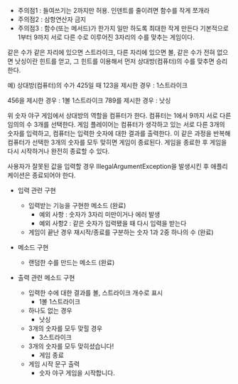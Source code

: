 - 주의점1 : 들여쓰기는 2까지만 허용. 인덴트를 줄이려면 함수를 작게 쪼개라
- 주의점2 : 삼항연산자 금지
- 주의점3 : 함수(또는 메서드)가 한가지 일만 하도록 최대한 작게 만든다
  기본적으로 1부터 9까지 서로 다른 수로 이루어진 3자리의 수를 맞추는 게임이다.

같은 수가 같은 자리에 있으면 스트라이크, 다른 자리에 있으면 볼, 같은 수가 전혀 없으면 낫싱이란 힌트를 얻고,
그 힌트를 이용해서 먼저 상대방(컴퓨터)의 수를 맞추면 승리한다.

예) 상대방(컴퓨터)의 수가 425일 때
123을 제시한 경우 : 1스트라이크

456을 제시한 경우 : 1볼 1스트라이크
789를 제시한 경우 : 낫싱

위 숫자 야구 게임에서 상대방의 역할을 컴퓨터가 한다. 컴퓨터는 1에서 9까지 서로 다른 임의의 수 3개를 선택한다. 게임 플레이어는 컴퓨터가 생각하고 있는 서로 다른 3개의 숫자를 입력하고, 컴퓨터는 입력한 숫자에 대한 결과를 출력한다.
이 같은 과정을 반복해 컴퓨터가 선택한 3개의 숫자를 모두 맞히면 게임이 종료된다.
게임을 종료한 후 게임을 다시 시작하거나 완전히 종료할 수 있다.

사용자가 잘못된 값을 입력할 경우 IllegalArgumentException을 발생시킨 후 애플리케이션은 종료되어야 한다.


- 입력 관련 구현
    - 입력받는 기능을 구현한 메소드 (완료)
        - 예외 사항 : 숫자가 3자리 미만이거나 에러 발생
        - 예외 사항2 : 같은 숫자가 입력됐을 때 다시 입력을 받는다
    - 게임이 끝난 경우 재시작/종료를 구분하는 숫자 1과 2중 하나의 수 (완료)
- 메소드 구현
    - 랜덤한 수를 만드는 메소드 (완료)
  
- 출력 관련 메소드 구현
    - 입력한 수에 대한 결과를 볼, 스트라이크 개수로 표시
        - 1볼 1스트라이크
    - 하나도 없는 경우
        - 낫싱
    - 3개의 숫자를 모두 맞힐 경우
        - 3스트라이크
    - 3개의 숫자를 모두 맞히셨습니다!
        - 게임 종료
    - 게임 시작 문구 출력
        - 숫자 야구 게임을 시작합니다.
